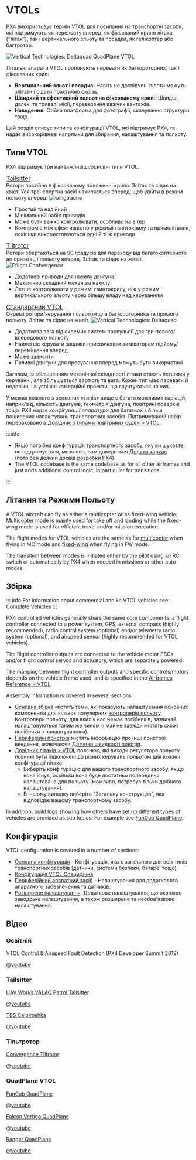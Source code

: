 # VTOLs

PX4 використовує термін VTOL для посилання на транспортні засоби, які підтримують як перельоту вперед, як фіксований крило літака ("літак"), так і вертикального зльоту та посадки, як гелікоптер або багтротор.

![Vertical Technologies: Deltaquad QuadPlane VTOL](../../assets/airframes/vtol/vertical_technologies_deltaquad/hero.jpg)

Літальні апарати VTOL пропонують переваги як багтороторних, так і фіксованих крил:

- **Вертикальний зльот і посадка:** Навіть не досвідчені пілоти можуть злітати і сідати практично скрізь.
- **Швидкий та ефективний польот на фіксованому крилі:** Швидші, далекі та тривалі місії, перевезення важчих вантажів.
- **Наведення:** Стійка платформа для фотографії, сканування структури тощо.

Цей розділ описує типи та конфігурації VTOL, які підтримує PX4, та надає високорівневі напрямки для збирання, налаштування та польоту.

## Типи VTOL

PX4 підтримує три найважливіші/основні типи VTOL.

<div class="grid_wrapper three_column">
  <div class="grid_item">
    <div class="grid_item_heading"><a href="tailsitter.html" title="Tailsitter"><big>Tailsitter</big></a></div>
    <div class="grid_text">
    Ротори постійно в фіксованому положенні крила.
    Злітає та сідає на хвіст. Уся транспортна засіб нахиляється вперед, щоб увійти в режим польоту вперед.
    <img src="../../assets/airframes/vtol/wingtraone/hero.jpg" title="wingtraone" />
    <ul>
      <li>Простий та надійний</li>
      <li>Мінімальний набір приводів</li>
      <li>Може бути важко контролювати, особливо на вітер</li>
      <li>Компроміс між ефективністю у режимі гвинтокрилу та прямолітання, оскільки використовуються одні й ті ж приводи</li>
    </ul>
    </div>
  </div>
<div class="grid_item">
  <div class="grid_item_heading"><a href="tiltrotor.html" title="Tiltrotor"><big>Tiltrotor</big></a></div>
  Ротори обертаються на 90 градусів для переходу від багатокоптерного до орієнтації польоту вперед.
  Злітає та сідає на живіт.
  <div class="grid_text">
  <img src="../../assets/airframes/vtol/eflite_convergence_pixfalcon/hero.jpg" title="Eflight Confvergence" />
  <ul>
    <li>Додаткові приводи для нахилу двигуна</li>
    <li>Механічно складний механізм нахилу</li>
    <li>Легше контролювати у режимі гвинтокрилу, ніж у режимі вертикального зльоту через більшу владу над керуванням</li>
  </ul>
  </div>
</div>
<div class="grid_item">
  <div class="grid_item_heading"><a href="standardvtol.html" title="Standard VTOL"><big>Стандартний VTOL</big></a></div>
  <div class="grid_text">
  Окремі ротори/керування польотом для багтороторника та прямого польоту. Злітає та сідає на живіт.
  <img src="../../assets/airframes/vtol/vertical_technologies_deltaquad/hero_small.png" title="Vertical Technologies: Deltaquad" />
  <ul>
    <li>Додаткова вага від окремих систем пропульсії для гвинтового/впередового польоту</li>
    <li>Найлегше керувати завдяки присвяченим активаторам підйому/переміщення вперед</li>
    <li>Може зависити</li>
    <li>Паливні двигуни для просування вперед можуть бути використані</li>
  </ul>
  </div>
 </div>
</div>

Загалом, зі збільшенням механічної складності літаки стають легшими у керуванні, але збільшується вартість та вага. Кожен тип має переваги й недоліки, і є успішні комерційні проекти, що ґрунтуються на них.

У межах кожного з основних «типів» вище є багато можливих варіацій, наприклад, кількість двигунів, геометрія двигуна, повітряні поверхні тощо. PX4 надає _конфігурації апаратури_ для багатьох з більш поширених налаштувань транспортних засобів. Підтримуваний набір перераховано в [Довідник з типами повітряних суден > VTOL](../airframes/airframe_reference.md#vtol).

:::info

- Якщо потрібна конфігурація транспортного засобу, яку ви шукаєте, не підтримується, можливо, вам доведеться [Додати каркас](../dev_airframes/adding_a_new_frame.md) (потрібен деякий досвід [розробки PX4](../development/development.md)).
- The VTOL codebase is the same codebase as for all other airframes and just adds additional control logic, in particular for transitions.

:::

## Літання та Режими Польоту

A VTOL aircraft can fly as either a multicopter or as fixed-wing vehicle. Multicopter mode is mainly used for take off and landing while the fixed-wing mode is used for efficient travel and/or mission execution.

The flight modes for VTOL vehicles are the same as for [multicopter](../flight_modes_mc/index.md) when flying in MC mode and [fixed-wing](../flight_modes_fw/index.md) when flying in FW mode.

The transition between modes is initiated either by the pilot using an RC switch or automatically by PX4 when needed in missions or other auto modes.

## Збірка

::: info For information about commercial and kit VTOL vehicles see: [Complete Vehicles](../complete_vehicles/index.md) :::

PX4 controlled vehicles generally share the same core components: a flight controller connected to a power system, GPS, external compass (highly recommended), radio control system (optional) and/or telemetry radio system (optional), and airspeed sensor (highly recommended for VTOL vehicles).

The flight controller outputs are connected to the vehicle motor ESCs and/or flight control servos and actuators, which are separately powered.

The mapping between flight controller outputs and specific controls/motors depends on the vehicle frame used, and is specified in the [Airframes Reference > VTOL](../airframes/airframe_reference.md#vtol).

Assembly information is covered in several sections:

- [Основна збірка](../assembly/index.md) містить теми, які показують налаштування основних компонентів для кількох популярних [контролерів польоту](../flight_controller/index.md). Контролери польоту, для яких у нас немає посібників, зазвичай налаштовуються таким же чином (і майже завжди містять схожі посібники з налаштуванням).
- [Периферійні пристрої](../peripherals/index.md) містять інформацію про інші пристрої введення, включаючи [Датчики швидкості повітря](../sensor/airspeed.md).
- [Довідник літаків > VTOL](../airframes/airframe_reference.md#vtol) пояснює, які виходи регулятора польоту повинні бути підключені до різних керувань польотом для кожної конфігурації літака:
  - Виберіть конфігурацію для вашого транспортного засобу, якщо вона існує, оскільки вона буде достатньо попередньо налаштована для польоту (можливо, потребує тільки дрібного налаштування).
  - В іншому випадку виберіть "Загальну конструкцію", яка відповідає вашому транспортному засобу.

In addition, build logs showing how others have set up different types of vehicles are provided as sub topics. For example see [FunCub QuadPlane](../frames_vtol/vtol_quadplane_fun_cub_vtol_pixhawk.md).

## Конфігурація

VTOL configuration is covered in a number of sections:

- [Основна конфігурація](../config/index.md) - Конфігурація, яка є загальною для всіх типів транспортних засобів (датчики, системи безпеки, батареї тощо).
- [Конфігурація VTOL Специфічна](../config_vtol/index.md)
- [Периферійний апаратний засіб](../peripherals/index.md) - Налаштування для додаткового апаратного забезпечення та датчиків.
- [Розширене налаштування](../advanced_config/index.md): Додаткове налаштування, що охоплює заводське налаштування, а також розширене та необов'язкове налаштування.

## Відео

### Освітній

VTOL Control & Airspeed Fault Detection (PX4 Developer Summit 2019)

@[youtube](https://youtu.be/37BIBAzD6fE)

<!-- 20190704 -->

### Tailsitter

[UAV Works VALAQ Patrol Tailsitter](https://www.valaqpatrol.com/valaq_patrol_technical_data/)

@[youtube](https://youtu.be/pWt6uoqpPIw)

[TBS Caipiroshka](../frames_vtol/vtol_tailsitter_caipiroshka_pixracer.md)

@[youtube](https://www.youtube.com/watch?v=acG0aTuf3f8&vq=hd720)

### Тільтротор

[Convergence Tiltrotor](../frames_vtol/vtol_tiltrotor_eflite_convergence_pixfalcon.md)

@[youtube](https://youtu.be/E61P2f2WPNU)

### QuadPlane VTOL

[FunCub QuadPlane](../frames_vtol/vtol_quadplane_fun_cub_vtol_pixhawk.md)

@[youtube](https://www.youtube.com/watch?v=4K8yaa6A0ks&vq=hd720)

[Falcon Vertigo QuadPlane](../frames_vtol/vtol_quadplane_falcon_vertigo_hybrid_rtf_dropix.md)

@[youtube](https://youtu.be/h7OHTigtU0s)

[Ranger QuadPlane](../frames_vtol/vtol_quadplane_volantex_ranger_ex_pixhawk.md)

@[youtube](https://www.youtube.com/watch?v=7tGXkW6d3sA&vq=hd720)
